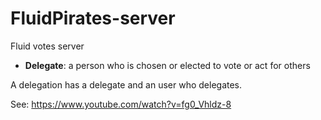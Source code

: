 # FluidPirates-server

Fluid votes server

* **Delegate**: a person who is chosen or elected to vote or act for others

A delegation has a delegate and an user who delegates.

See: https://www.youtube.com/watch?v=fg0_Vhldz-8

